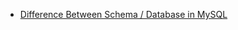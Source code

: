 - [Difference Between Schema / Database in MySQL](https://stackoverflow.com/questions/11618277/difference-between-schema-database-in-mysql)